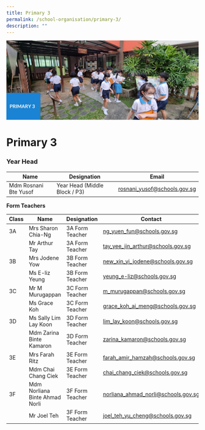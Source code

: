 ```yaml
---
title: Primary 3
permalink: /school-organisation/primary-3/
description: ""
---
```

![](/images/Primary%203.jpg)

# **Primary 3**

### Year Head

|Name|	Designation|	Email|
|----|----|----|
|Mdm Rosnani Bte Yusof	|Year Head (Middle Block / P3)|	rosnani_yusof@schools.gov.sg|


**Form Teachers**

| Class | Name | Designation | Contact | 
| -------- | -------- | -------- |-------- |
|3A	|Mrs Sharon Chia-Ng	|3A Form Teacher	|ng_yuen_fun@schools.gov.sg|
||Mr Arthur Tay	|3A Form Teacher	|tay_yee_jin_arthur@schools.gov.sg|
|3B	|Mrs Jodene Yow	|3B Form Teacher	|new_xin_yi_jodene@schools.gov.sg|
||Ms E-liz Yeung	|3B Form Teacher|	yeung_e-liz@schools.gov.sg|
|3C	|Mr M Murugappan|	3C Form Teacher	|m_murugappan@schools.gov.sg|
||Ms Grace Koh	|3C Form Teacher|	grace_koh_ai_meng@schools.gov.sg|
|3D|	Ms Sally Lim Lay Koon	|3D Form Teacher	|lim_lay_koon@schools.gov.sg|
||Mdm Zarina Binte Kamaron|	3D Form Teacher	|zarina_kamaron@schools.gov.sg|
|3E	|Mrs Farah Ritz	|3E Form Teacher	|farah_amir_hamzah@schools.gov.sg|
||Mdm Chai Chang Ciek|	3E Form Teacher|	chai_chang_ciek@schools.gov.sg|
|3F|	Mdm Norliana Binte Ahmad Norli	|3F Form Teacher	|norliana_ahmad_norli@schools.gov.sg|
||Mr Joel Teh|	3F Form Teacher	|joel_teh_yu_cheng@schools.gov.sg|

